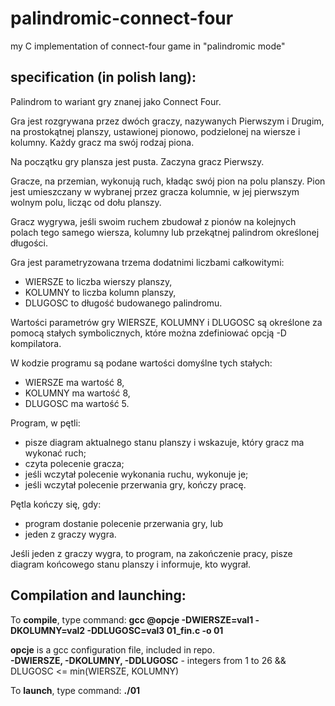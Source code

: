 # palindromic-connect-four
my C implementation of connect-four game in "palindromic mode"

## specification (in polish lang):
Palindrom to wariant gry znanej jako Connect Four.

Gra jest rozgrywana przez dwóch graczy, nazywanych Pierwszym i Drugim, na prostokątnej planszy, ustawionej pionowo, podzielonej na wiersze i kolumny. Każdy gracz ma swój rodzaj piona.

Na początku gry plansza jest pusta. Zaczyna gracz Pierwszy.

Gracze, na przemian, wykonują ruch, kładąc swój pion na polu planszy. Pion jest umieszczany w wybranej przez gracza kolumnie, w jej pierwszym wolnym polu, licząc od dołu planszy.

Gracz wygrywa, jeśli swoim ruchem zbudował z pionów na kolejnych polach tego samego wiersza, kolumny lub przekątnej palindrom określonej długości.

Gra jest parametryzowana trzema dodatnimi liczbami całkowitymi:

<ul>
<li>WIERSZE to liczba wierszy planszy,</li>
<li>KOLUMNY to liczba kolumn planszy,</li>
<li>DLUGOSC to długość budowanego palindromu.</li>
</ul>

Wartości parametrów gry WIERSZE, KOLUMNY i DLUGOSC są określone za pomocą stałych symbolicznych, które można zdefiniować opcją -D kompilatora.

W kodzie programu są podane wartości domyślne tych stałych:
<ul>
<li>WIERSZE ma wartość 8,</li>
<li>KOLUMNY ma wartość 8,</li>
<li>DLUGOSC ma wartość 5.</li>
</ul>

Program, w pętli:
<ul>
<li>pisze diagram aktualnego stanu planszy i wskazuje, który gracz ma wykonać ruch;</li>
<li>czyta polecenie gracza;</li>
<li>jeśli wczytał polecenie wykonania ruchu, wykonuje je;</li>
<li>jeśli wczytał polecenie przerwania gry, kończy pracę.</li>
</ul>

Pętla kończy się, gdy:
<ul>
<li>program dostanie polecenie przerwania gry, lub</li>
<li>jeden z graczy wygra.</li>
</ul>

Jeśli jeden z graczy wygra, to program, na zakończenie pracy, pisze diagram końcowego stanu planszy i informuje, kto wygrał.

Compilation and launching:
-------------------------

To **compile**, type command: **gcc @opcje -DWIERSZE=val1 -DKOLUMNY=val2 -DDLUGOSC=val3 01_fin.c -o 01**

**opcje** is a gcc configuration file, included in repo.<br>
**-DWIERSZE, -DKOLUMNY, -DDLUGOSC** - integers from 1 to 26 && DLUGOSC <= min(WIERSZE, KOLUMNY)

To **launch**, type command: **./01**
